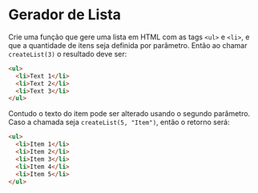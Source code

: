 # Gerador de Lista

Crie uma função que gere uma lista em HTML com as tags `<ul>` e `<li>`, e que a quantidade de itens seja definida por parâmetro. Então ao chamar `createList(3)` o resultado deve ser:

```html
<ul>
  <li>Text 1</li>
  <li>Text 2</li>
  <li>Text 3</li>
</ul>
```

Contudo o texto do item pode ser alterado usando o segundo parâmetro. Caso a chamada seja `createList(5, "Item")`, então o retorno será:

```html
<ul>
  <li>Item 1</li>
  <li>Item 2</li>
  <li>Item 3</li>
  <li>Item 4</li>
  <li>Item 5</li>
</ul>
```
